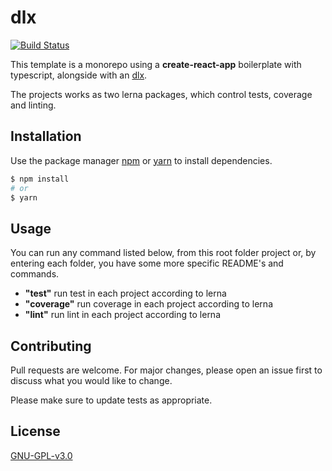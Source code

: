 # dlx

[![Build Status](https://travis-ci.com/obernardovieira/dlx.svg?branch=master)](https://travis-ci.com/obernardovieira/dlx)

This template is a monorepo using a **create-react-app** boilerplate with typescript, alongside with an [dlx](https://github.com/obernardovieira/dlx).

The projects works as two lerna packages, which control tests, coverage and linting.

## Installation

Use the package manager [npm](https://www.npmjs.com/) or [yarn](https://yarnpkg.com) to install dependencies.

```bash
$ npm install
# or
$ yarn
```

## Usage

You can run any command listed below, from this root folder project or, by entering each folder, you have some more specific README's and commands.

* **"test"** run test in each project according to lerna
* **"coverage"** run coverage in each project according to lerna
* **"lint"** run lint in each project according to lerna

## Contributing
Pull requests are welcome. For major changes, please open an issue first to discuss what you would like to change.

Please make sure to update tests as appropriate.

## License
[GNU-GPL-v3.0](LICENSE)
